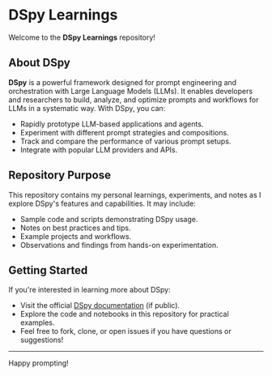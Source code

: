 # DSpy Learnings

Welcome to the **DSpy Learnings** repository!

## About DSpy

**DSpy** is a powerful framework designed for prompt engineering and orchestration with Large Language Models (LLMs). It enables developers and researchers to build, analyze, and optimize prompts and workflows for LLMs in a systematic way. With DSpy, you can:

- Rapidly prototype LLM-based applications and agents.
- Experiment with different prompt strategies and compositions.
- Track and compare the performance of various prompt setups.
- Integrate with popular LLM providers and APIs.

## Repository Purpose

This repository contains my personal learnings, experiments, and notes as I explore DSpy's features and capabilities. It may include:

- Sample code and scripts demonstrating DSpy usage.
- Notes on best practices and tips.
- Example projects and workflows.
- Observations and findings from hands-on experimentation.

## Getting Started

If you're interested in learning more about DSpy:

- Visit the official [DSpy documentation](https://github.com/stanfordnlp/dspy) (if public).
- Explore the code and notebooks in this repository for practical examples.
- Feel free to fork, clone, or open issues if you have questions or suggestions!

---

Happy prompting!
